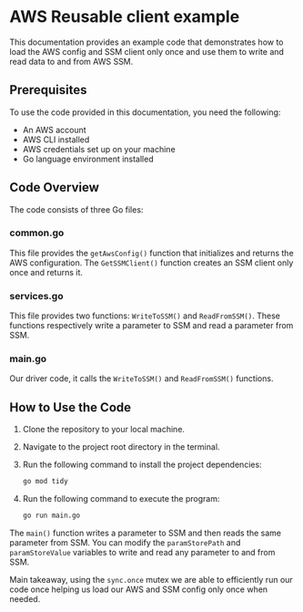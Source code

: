 # AWS Reusable client example

This documentation provides an example code that demonstrates how to load the AWS config and SSM client only once and use them to write and read data to and from AWS SSM.

## Prerequisites

To use the code provided in this documentation, you need the following:

- An AWS account
- AWS CLI installed
- AWS credentials set up on your machine
- Go language environment installed

## Code Overview

The code consists of three Go files:

### common.go

This file provides the `getAwsConfig()` function that initializes and returns the AWS configuration. The `GetSSMClient()` function creates an SSM client only once and returns it.

### services.go

This file provides two functions: `WriteToSSM()` and `ReadFromSSM()`. These functions respectively write a parameter to SSM and read a parameter from SSM.

### main.go

Our driver code, it calls the `WriteToSSM()` and `ReadFromSSM()` functions.

## How to Use the Code

1. Clone the repository to your local machine.
2. Navigate to the project root directory in the terminal.
3. Run the following command to install the project dependencies:

    ```bash
    go mod tidy
    ```

4. Run the following command to execute the program:

    ```bash
    go run main.go
    ```

The `main()` function writes a parameter to SSM and then reads the same parameter from SSM. You can modify the `paramStorePath` and `paramStoreValue` variables to write and read any parameter to and from SSM.

Main takeaway, using the `sync.once` mutex we are able to efficiently run our code once helping us load our AWS and SSM config only once when needed.
